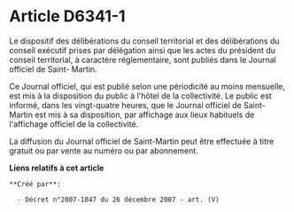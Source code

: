 # Article D6341-1

Le dispositif des délibérations du conseil territorial et des délibérations du conseil exécutif prises par délégation ainsi
que les actes du président du conseil territorial, à caractère réglementaire, sont publiés dans le Journal officiel de Saint-
Martin.

Ce Journal officiel, qui est publié selon une périodicité au moins mensuelle, est mis à la disposition du public à l'hôtel de
la collectivité. Le public est informé, dans les vingt-quatre heures, que le Journal officiel de Saint-Martin est mis à sa
disposition, par affichage aux lieux habituels de l'affichage officiel de la collectivité.

La diffusion du Journal officiel de Saint-Martin peut être effectuée à titre gratuit ou par vente au numéro ou par
abonnement.

**Liens relatifs à cet article**

	**Créé par**:

	  - Décret n°2007-1847 du 26 décembre 2007 - art. (V)
